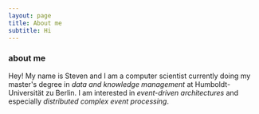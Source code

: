 ```yaml
---
layout: page
title: About me
subtitle: Hi
---
```


### about me
Hey! My name is Steven and I am a computer scientist currently doing my master's degree in <i>data and knowledge management</i> at Humboldt-Universität zu Berlin. I am interested in <i>event-driven architectures</i> and especially <i>distributed complex event processing</i>.




